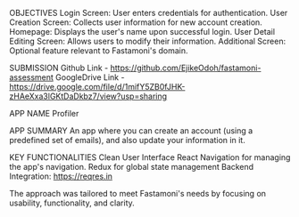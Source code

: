 OBJECTIVES
Login Screen: User enters credentials for authentication.
User Creation Screen: Collects user information for new account creation.
Homepage: Displays the user's name upon successful login.
User Detail Editing Screen: Allows users to modify their information.
Additional Screen: Optional feature relevant to Fastamoni's domain.

SUBMISSION
Github Link - https://github.com/EjikeOdoh/fastamoni-assessment
GoogleDrive Link - https://drive.google.com/file/d/1mifY5ZB0fJHK-zHAeXxa3lGKtDaDkbz7/view?usp=sharing

APP NAME
Profiler

APP SUMMARY
An app where you can create an account (using a predefined set of emails), and also update your information in it.

KEY FUNCTIONALITIES
Clean User Interface
React Navigation for managing the app's navigation.
Redux for global state management
Backend Integration: https://reqres.in

The approach was tailored to meet Fastamoni's needs by focusing on usability, functionality, and clarity.
